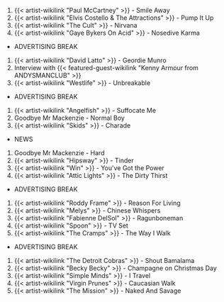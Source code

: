 1. {{< artist-wikilink "Paul McCartney" >}} - Smile Away
2. {{< artist-wikilink "Elvis Costello & The Attractions" >}} - Pump It Up
3. {{< artist-wikilink "The Cult" >}} - Nirvana
4. {{< artist-wikilink "Gaye Bykers On Acid" >}} - Nosedive Karma

- ADVERTISING BREAK

1. {{< artist-wikilink "David Latto" >}} - Geordie Munro
2. Interview with {{< featured-guest-wikilink "Kenny Armour from ANDYSMANCLUB" >}}
3. {{< artist-wikilink "Westlife" >}} - Unbreakable 

- ADVERTISING BREAK

1. {{< artist-wikilink "Angelfish" >}} - Suffocate Me
2. Goodbye Mr Mackenzie - Normal Boy
3. {{< artist-wikilink "Skids" >}} - Charade

- NEWS

1. Goodbye Mr Mackenzie - Hard
2. {{< artist-wikilink "Hipsway" >}} - Tinder
3. {{< artist-wikilink "Win" >}} - You've Got the Power
4. {{< artist-wikilink "Attic Lights" >}} - The Dirty Thirst
 
- ADVERTISING BREAK

1. {{< artist-wikilink "Roddy Frame" >}} - Reason For Living
2. {{< artist-wikilink "Melys" >}} - Chinese Whispers
3. {{< artist-wikilink "Fabienne DelSol" >}} - Ragunboneman
4. {{< artist-wikilink "Spoon" >}} - TV Set
5. {{< artist-wikilink "The Cramps" >}} - The Way I Walk

- ADVERTISING BREAK

1. {{< artist-wikilink "The Detroit Cobras" >}} - Shout Bamalama
2. {{< artist-wikilink "Becky Becky" >}} - Champagne on Christmas Day
3. {{< artist-wikilink "Simple Minds" >}} - I Travel
4. {{< artist-wikilink "Virgin Prunes" >}} - Caucasian Walk
5. {{< artist-wikilink "The Mission" >}} - Naked And Savage
